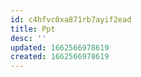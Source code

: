 ```yaml
---
id: c4hfvc0xa871rb7ayif2ead
title: Ppt
desc: ''
updated: 1662566978619
created: 1662566978619
---
```

